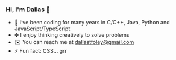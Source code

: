 ### Hi, I'm Dallas 👋


- 🔭 I’ve been coding for many years in C/C++, Java, Python and JavaScript/TypeScript
- ➗ I enjoy thinking creatively to solve problems
- ✉️ You can reach me at dallastfoley@gmail.com
- ⚡ Fun fact: CSS... grr

